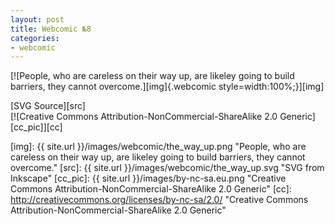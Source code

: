 ```yaml
---
layout: post
title: Webcomic №8
categories:
- webcomic
---
```

[![People, who are careless on their way up, are likeley going to build barriers, they cannot overcome.][img]{.webcomic style=width:100%;}][img]

[SVG Source][src]<br/>
[![Creative Commons Attribution-NonCommercial-ShareAlike 2.0 Generic][cc_pic]][cc]

[img]:  {{ site.url }}/images/webcomic/the_way_up.png "People, who are careless on their way up, are likeley going to build barriers, they cannot overcome."
[src]:  {{ site.url }}/images/webcomic/the_way_up.svg "SVG from Inkscape"
[cc_pic]: {{ site.url }}/images/by-nc-sa.eu.png "Creative Commons Attribution-NonCommercial-ShareAlike 2.0 Generic"
[cc]: http://creativecommons.org/licenses/by-nc-sa/2.0/ "Creative Commons Attribution-NonCommercial-ShareAlike 2.0 Generic"